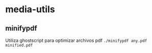 # media-utils

## minifypdf
Utiliza ghostscript para optimizar archivos pdf
`./minifypdf any.pdf minified.pdf`
